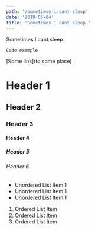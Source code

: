 ```yaml
---
path: '/sometimes-i-cant-sleep'
date: '2019-05-04'
title: 'Sometimes I cant sleep.'
---
```


Sometimes I cant sleep

```
Code example
```

[Some link](to some place)

# Header 1

## Header 2

### Header 3

#### Header 4

##### Header 5

###### Header 6

-   Unordered List Item 1
-   Unordered List Item 1
-   Unordered List Item 1

1. Ordered List Item
2. Ordered List Item
3. Ordered List Item
